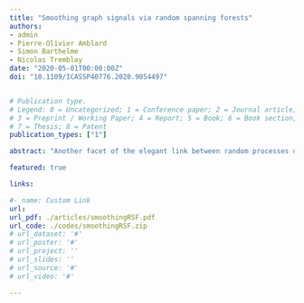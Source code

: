 ```yaml
---
title: "Smoothing graph signals via random spanning forests"
authors:
- admin
- Pierre-Olivier Amblard
- Simon Barthelme
- Nicolas Tremblay
date: "2020-05-01T00:00:00Z"
doi: "10.1109/ICASSP40776.2020.9054497"


# Publication type.
# Legend: 0 = Uncategorized; 1 = Conference paper; 2 = Journal article;
# 3 = Preprint / Working Paper; 4 = Report; 5 = Book; 6 = Book section;
# 7 = Thesis; 8 = Patent
publication_types: ["1"]

abstract: "Another facet of the elegant link between random processes on graphs and Laplacian-based numerical linear algebra is uncovered: based on random spanning forests, novel Monte-Carlo estimators for graph signal smoothing are proposed. These random forests are sampled efficiently via a variant of Wilson's algorithm --in time linear in the number of edges. The theoretical variance of the proposed estimators are analyzed, and their application to several problems are considered, such as Tikhonov denoising of graph signals or semi-supervised learning for node classification on graphs."

featured: true

links:

#- name: Custom Link
url:
url_pdf: ./articles/smoothingRSF.pdf
url_code: ./codes/smoothingRSF.zip
# url_dataset: '#'
# url_poster: '#'
# url_project: ''
# url_slides: ''
# url_source: '#'
# url_video: '#'

---
```

